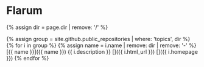 # Flarum

{% assign dir = page.dir | remove: '/' %}

{% assign group = site.github.public_repositories | where: 'topics', dir %}
{% for i in group %}
  {% assign name = i.name | remove: dir | remove: '-' %}
  <span class="block">[{{ name }}]({{ name }})</span>
  <span class="block">{{ i.description }}</span>
  <span class="block">
    [<i class="fa-brands fa-github fa-fw"></i>]({{ i.html_url }})
    []({{ i.homepage }})
  </span>
{% endfor %}
